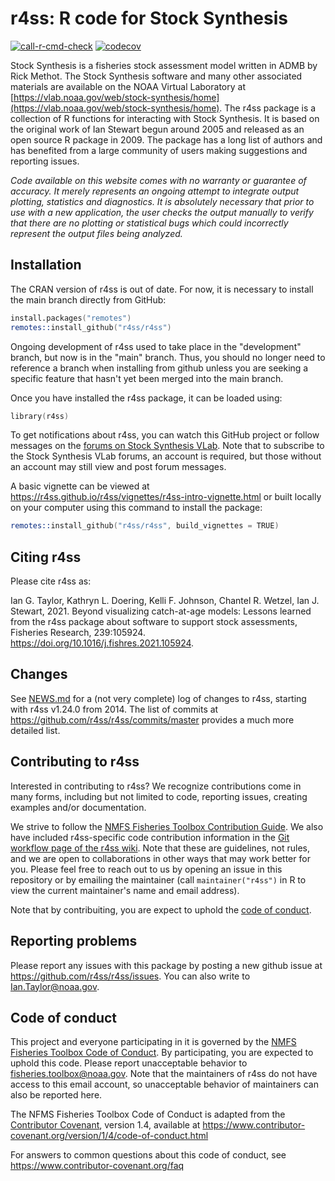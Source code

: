 # r4ss: R code for Stock Synthesis

[![call-r-cmd-check](https://github.com/r4ss/r4ss/actions/workflows/call-r-cmd-check.yml/badge.svg)](https://github.com/r4ss/r4ss/actions/workflows/call-r-cmd-check.yml) [![codecov](https://codecov.io/gh/r4ss/r4ss/branch/development/graph/badge.svg)](https://codecov.io/gh/r4ss/r4ss)

Stock Synthesis is a fisheries stock assessment model written in ADMB by Rick Methot. The Stock Synthesis software and many other associated materials are available on the NOAA Virtual Laboratory at [https://vlab.noaa.gov/web/stock-synthesis/home](https://vlab.noaa.gov/web/stock-synthesis/home). The r4ss package is a collection of R functions for interacting with Stock Synthesis. It is based on the original work of Ian Stewart begun around 2005 and released as an open source R package in 2009. The package has a long list of authors and has benefited from a large community of users making suggestions and reporting issues.

*Code available on this website comes with no warranty or guarantee of accuracy. It merely represents an ongoing attempt to integrate output plotting, statistics and diagnostics. It is absolutely necessary that prior to use with a new application, the user checks the output manually to verify that there are no plotting or statistical bugs which could incorrectly represent the output files being analyzed.*

## Installation

The CRAN version of r4ss is out of date. For now, it is necessary to install the main branch directly from GitHub:

```S
install.packages("remotes")
remotes::install_github("r4ss/r4ss")
```

Ongoing development of r4ss used to take place in the "development" branch, but now is in the "main" branch. Thus, you should no longer need to reference a branch when installing from github unless you are seeking a specific feature that hasn't yet been merged into the main branch.

Once you have installed the r4ss package, it can be loaded using:

```S
library(r4ss)
```

To get notifications about r4ss, you can watch this GitHub project or follow messages on the [forums on Stock Synthesis VLab](https://vlab.noaa.gov/web/stock-synthesis/public-forums). Note that to subscribe to the Stock Synthesis VLab forums, an account is required, but those without an account may still view and post forum messages.

A basic vignette can be viewed at <https://r4ss.github.io/r4ss/vignettes/r4ss-intro-vignette.html> or built locally on your computer using this command to install the package:
```S
remotes::install_github("r4ss/r4ss", build_vignettes = TRUE)
```
## Citing r4ss

Please cite r4ss as:

Ian G. Taylor, Kathryn L. Doering, Kelli F. Johnson, Chantel R. Wetzel, Ian J. Stewart, 2021. Beyond visualizing catch-at-age models: Lessons learned from the r4ss package about software to support stock assessments, Fisheries Research, 239:105924. https://doi.org/10.1016/j.fishres.2021.105924.

## Changes

See [NEWS.md](https://github.com/r4ss/r4ss/blob/master/NEWS.md) for a (not very complete) log of changes to r4ss, starting with r4ss v1.24.0 from 2014. The list of commits at <https://github.com/r4ss/r4ss/commits/master> provides a much more detailed list.

## Contributing to r4ss

Interested in contributing to r4ss? We recognize contributions come in many forms, including but not limited to code, reporting issues, creating examples and/or documentation.

We strive to follow the [NMFS Fisheries Toolbox Contribution Guide](https://github.com/nmfs-fish-tools/Resources/blob/master/CONTRIBUTING.md). We also have included r4ss-specific code contribution information in the [Git workflow page of the r4ss wiki](https://github.com/r4ss/r4ss/wiki/Git-Workflow). Note that these are guidelines, not rules, and we are open to collaborations in other ways that may work better for you. Please feel free to reach out to us by opening an issue in this repository or by emailing the maintainer (call `maintainer("r4ss")` in R to view the current maintainer's name and email address). 

Note that by contribuiting, you are expect to uphold the [code of conduct](#code-of-conduct).

## Reporting problems

Please report any issues with this package by posting a new github issue at <https://github.com/r4ss/r4ss/issues>. You can also write to Ian.Taylor@noaa.gov.

## Code of conduct

This project and everyone participating in it is governed by the [NMFS Fisheries Toolbox Code of Conduct](https://github.com/nmfs-fish-tools/Resources/blob/master/CODE_OF_CONDUCT.md). By participating, you are expected to uphold this code. Please report unacceptable behavior to [fisheries.toolbox@noaa.gov](mailto:fisheries.toolbox@noaa.gov). Note that the maintainers of r4ss do not have access to this email account, so unacceptable behavior of maintainers can also be reported here.

The NFMS Fisheries Toolbox Code of Conduct is adapted from the [Contributor Covenant][homepage], version 1.4,
available at https://www.contributor-covenant.org/version/1/4/code-of-conduct.html

[homepage]: https://www.contributor-covenant.org

For answers to common questions about this code of conduct, see
https://www.contributor-covenant.org/faq

